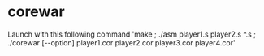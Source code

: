 # corewar

Launch with this following command
'make ; ./asm player1.s player2.s *.s ; ./corewar [--option] player1.cor player2.cor player3.cor player4.cor'
